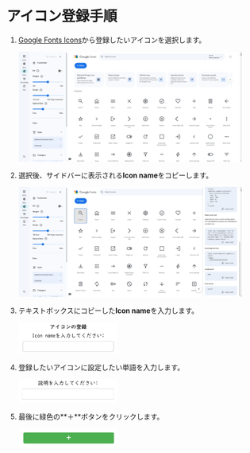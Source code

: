 # アイコン登録手順

1. [Google Fonts Icons](https://fonts.google.com/icons)から登録したいアイコンを選択します。
   
   <img src="./assets/img/image3.png" width="450">

2. 選択後、サイドバーに表示される**Icon name**をコピーします。
   
   <img src="./assets/img/image4.png" width="450">

3. テキストボックスにコピーした**Icon name**を入力します。
   
   <img src="./assets/img/image5.png" width="200">

4. 登録したいアイコンに設定したい単語を入力します。
   
   <img src="./assets/img/image6.png" width="200">

5. 最後に緑色の**＋**ボタンをクリックします。
   
   <img src="./assets/img/image7.png" width="200">

